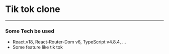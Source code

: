# Tik tok clone

---

### Some Tech be used

- React.v18, React-Router-Dom v6, TypeScript v4.8.4, ...
- Some feature like tik tok
